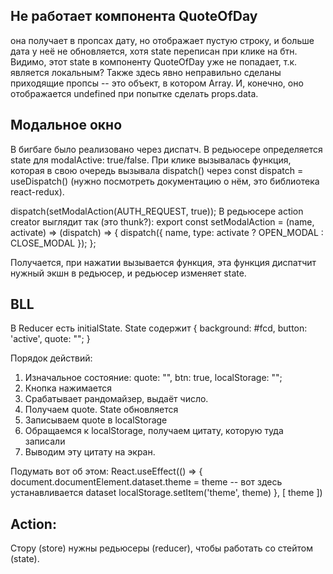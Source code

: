 ## Не работает компонента QuoteOfDay

она получает в пропсах дату, но отображает пустую строку, и больше дата у неё не обновляется, хотя state переписан при клике на бтн. Видимо, этот state в компоненту QuoteOfDay уже не попадает, т.к. является локальным?
Также здесь явно неправильно сделаны приходящие пропсы -- это объект, в котором Array. И, конечно, оно отображается undefined при попытке сделать props.data.

## Модальное окно

В бигбаге было реализовано через диспатч. В редьюсере определяется state для modalActive: true/false. При клике вызывалась функция, которая в свою очередь вызывала dispatch() через const dispatch = useDispatch() (нужно посмотреть документацию о нём, это библиотека react-redux).

dispatch(setModalAction(AUTH_REQUEST, true));
В редьюсере action creator выглядит так (это thunk?):
export const setModalAction = (name, activate) => (dispatch) => {
dispatch({ name, type: activate ? OPEN_MODAL : CLOSE_MODAL });
};

Получается, при нажатии вызывается функция, эта функция диспатчит нужный экшн в редьюсер, и редьюсер изменяет state.

## BLL

В Reducer есть initialState. State содержит
{ background: #fcd,
button: 'active',
quote: "";
}

Порядок действий:

1. Изначальное состояние: quote: "", btn: true, localStorage: "";
2. Кнопка нажимается
3. Срабатывает рандомайзер, выдаёт число.
4. Получаем quote. State обновляется
5. Записываем quote в localStorage
6. Обращаемся к localStorage, получаем цитату, которую туда записали
7. Выводим эту цитату на экран.

Подумать вот об этом:
React.useEffect(() => {
document.documentElement.dataset.theme = theme -- вот здесь устанавливается dataset
localStorage.setItem('theme', theme)
}, [ theme ])

## Action:

Стору (store) нужны редьюсеры (reducer), чтобы работать со стейтом (state).

